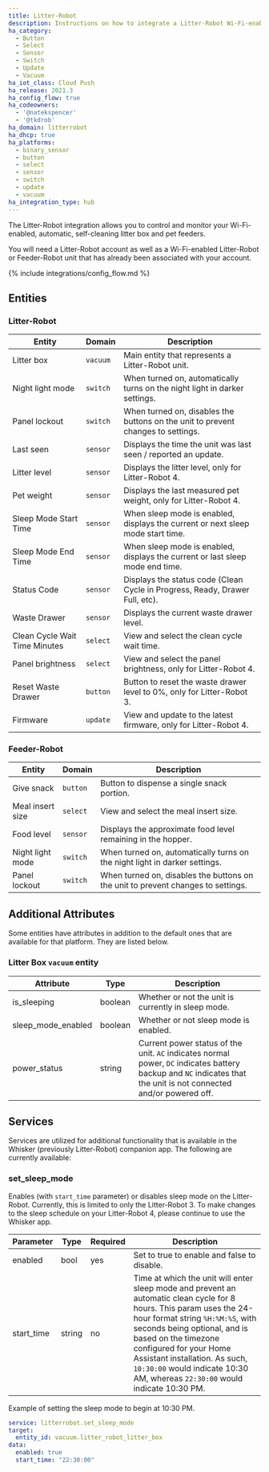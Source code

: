 ```yaml
---
title: Litter-Robot
description: Instructions on how to integrate a Litter-Robot Wi-Fi-enabled, automatic, self-cleaning litter box to Home Assistant.
ha_category:
  - Button
  - Select
  - Sensor
  - Switch
  - Update
  - Vacuum
ha_iot_class: Cloud Push
ha_release: 2021.3
ha_config_flow: true
ha_codeowners:
  - '@natekspencer'
  - '@tkdrob'
ha_domain: litterrobot
ha_dhcp: true
ha_platforms:
  - binary_sensor
  - button
  - select
  - sensor
  - switch
  - update
  - vacuum
ha_integration_type: hub
---
```


The Litter-Robot integration allows you to control and monitor your Wi-Fi-enabled, automatic, self-cleaning litter box and pet feeders.

You will need a Litter-Robot account as well as a Wi-Fi-enabled Litter-Robot or Feeder-Robot unit that has already been associated with your account.

{% include integrations/config_flow.md %}

## Entities

### Litter-Robot

| Entity                        | Domain   | Description                                                                      |
| ----------------------------- | -------- | -------------------------------------------------------------------------------- |
| Litter box                    | `vacuum` | Main entity that represents a Litter-Robot unit.                                 |
| Night light mode              | `switch` | When turned on, automatically turns on the night light in darker settings.       |
| Panel lockout                 | `switch` | When turned on, disables the buttons on the unit to prevent changes to settings. |
| Last seen                     | `sensor` | Displays the time the unit was last seen / reported an update.                   |
| Litter level                  | `sensor` | Displays the litter level, only for Litter-Robot 4.                              |
| Pet weight                    | `sensor` | Displays the last measured pet weight, only for Litter-Robot 4.                  |
| Sleep Mode Start Time         | `sensor` | When sleep mode is enabled, displays the current or next sleep mode start time.  |
| Sleep Mode End Time           | `sensor` | When sleep mode is enabled, displays the current or last sleep mode end time.    |
| Status Code                   | `sensor` | Displays the status code (Clean Cycle in Progress, Ready, Drawer Full, etc).     |
| Waste Drawer                  | `sensor` | Displays the current waste drawer level.                                         |
| Clean Cycle Wait Time Minutes | `select` | View and select the clean cycle wait time.                                       |
| Panel brightness              | `select` | View and select the panel brightness, only for Litter-Robot 4.                   |
| Reset Waste Drawer            | `button` | Button to reset the waste drawer level to 0%, only for Litter-Robot 3.           |
| Firmware                      | `update` | View and update to the latest firmware, only for Litter-Robot 4.                 |

### Feeder-Robot

| Entity           | Domain   | Description                                                                      |
| ---------------- | -------- | -------------------------------------------------------------------------------- |
| Give snack       | `button` | Button to dispense a single snack portion.                                       |
| Meal insert size | `select` | View and select the meal insert size.                                            |
| Food level       | `sensor` | Displays the approximate food level remaining in the hopper.                     |
| Night light mode | `switch` | When turned on, automatically turns on the night light in darker settings.       |
| Panel lockout    | `switch` | When turned on, disables the buttons on the unit to prevent changes to settings. |

## Additional Attributes

Some entities have attributes in addition to the default ones that are available for that platform. They are listed below.

### Litter Box `vacuum` entity

| Attribute          | Type    | Description                                                                                                                                                        |
| ------------------ | ------- | ------------------------------------------------------------------------------------------------------------------------------------------------------------------ |
| is_sleeping        | boolean | Whether or not the unit is currently in sleep mode.                                                                                                                |
| sleep_mode_enabled | boolean | Whether or not sleep mode is enabled.                                                                                                                              |
| power_status       | string  | Current power status of the unit. `AC` indicates normal power, `DC` indicates battery backup and `NC` indicates that the unit is not connected and/or powered off. |

## Services

Services are utilized for additional functionality that is available in the Whisker (previously Litter-Robot) companion app. The following are currently available:

### set_sleep_mode

Enables (with `start_time` parameter) or disables sleep mode on the Litter-Robot. Currently, this is limited to only the Litter-Robot 3. To make changes to the sleep schedule on your Litter-Robot 4, please continue to use the Whisker app.

| Parameter  | Type   | Required | Description                                                                                                                                                                                                                                                                                                                                              |
| ---------- | ------ | -------- | -------------------------------------------------------------------------------------------------------------------------------------------------------------------------------------------------------------------------------------------------------------------------------------------------------------------------------------------------------- |
| enabled    | bool   | yes      | Set to true to enable and false to disable.                                                                                                                                                                                                                                                                                                              |
| start_time | string | no       | Time at which the unit will enter sleep mode and prevent an automatic clean cycle for 8 hours. This param uses the 24-hour format string `%H:%M:%S`, with seconds being optional, and is based on the timezone configured for your Home Assistant installation. As such, `10:30:00` would indicate 10:30 AM, whereas `22:30:00` would indicate 10:30 PM. |

Example of setting the sleep mode to begin at 10:30 PM.

```yaml
service: litterrobot.set_sleep_mode
target:
  entity_id: vacuum.litter_robot_litter_box
data:
  enabled: true
  start_time: "22:30:00"

```

